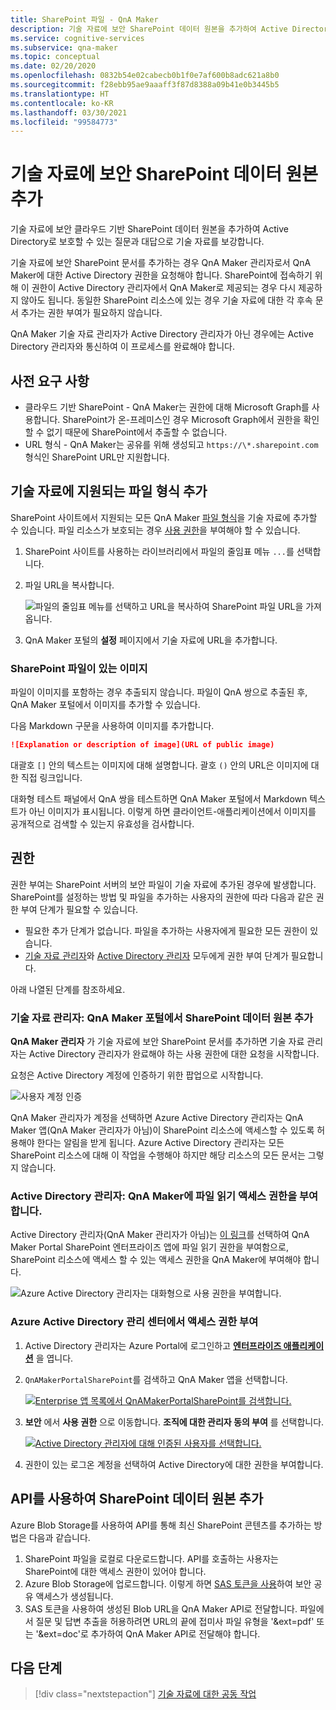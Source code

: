 ```yaml
---
title: SharePoint 파일 - QnA Maker
description: 기술 자료에 보안 SharePoint 데이터 원본을 추가하여 Active Directory로 보호할 수 있는 질문과 대답으로 기술 자료를 보강합니다.
ms.service: cognitive-services
ms.subservice: qna-maker
ms.topic: conceptual
ms.date: 02/20/2020
ms.openlocfilehash: 0832b54e02cabecb0b1f0e7af600b8adc621a8b0
ms.sourcegitcommit: f28ebb95ae9aaaff3f87d8388a09b41e0b3445b5
ms.translationtype: HT
ms.contentlocale: ko-KR
ms.lasthandoff: 03/30/2021
ms.locfileid: "99584773"
---
```

# <a name="add-a-secured-sharepoint-data-source-to-your-knowledge-base"></a>기술 자료에 보안 SharePoint 데이터 원본 추가

기술 자료에 보안 클라우드 기반 SharePoint 데이터 원본을 추가하여 Active Directory로 보호할 수 있는 질문과 대답으로 기술 자료를 보강합니다.

기술 자료에 보안 SharePoint 문서를 추가하는 경우 QnA Maker 관리자로서 QnA Maker에 대한 Active Directory 권한을 요청해야 합니다. SharePoint에 접속하기 위해 이 권한이 Active Directory 관리자에서 QnA Maker로 제공되는 경우 다시 제공하지 않아도 됩니다. 동일한 SharePoint 리소스에 있는 경우 기술 자료에 대한 각 후속 문서 추가는 권한 부여가 필요하지 않습니다.

QnA Maker 기술 자료 관리자가 Active Directory 관리자가 아닌 경우에는 Active Directory 관리자와 통신하여 이 프로세스를 완료해야 합니다.

## <a name="prerequisites"></a>사전 요구 사항

* 클라우드 기반 SharePoint - QnA Maker는 권한에 대해 Microsoft Graph를 사용합니다. SharePoint가 온-프레미스인 경우 Microsoft Graph에서 권한을 확인할 수 없기 때문에 SharePoint에서 추출할 수 없습니다.
* URL 형식 - QnA Maker는 공유를 위해 생성되고 `https://\*.sharepoint.com` 형식인 SharePoint URL만 지원합니다.

## <a name="add-supported-file-types-to-knowledge-base"></a>기술 자료에 지원되는 파일 형식 추가

SharePoint 사이트에서 지원되는 모든 QnA Maker [파일 형식](../index.yml)을 기술 자료에 추가할 수 있습니다. 파일 리소스가 보호되는 경우 [사용 권한](#permissions)을 부여해야 할 수 있습니다.

1. SharePoint 사이트를 사용하는 라이브러리에서 파일의 줄임표 메뉴 `...`를 선택합니다.
1. 파일 URL을 복사합니다.

   ![파일의 줄임표 메뉴를 선택하고 URL을 복사하여 SharePoint 파일 URL을 가져옵니다.](../media/add-sharepoint-datasources/get-sharepoint-file-url.png)

1. QnA Maker 포털의 **설정** 페이지에서 기술 자료에 URL을 추가합니다.

### <a name="images-with-sharepoint-files"></a>SharePoint 파일이 있는 이미지

파일이 이미지를 포함하는 경우 추출되지 않습니다. 파일이 QnA 쌍으로 추출된 후, QnA Maker 포털에서 이미지를 추가할 수 있습니다.

다음 Markdown 구문을 사용하여 이미지를 추가합니다.

```markdown
![Explanation or description of image](URL of public image)
```

대괄호 `[]` 안의 텍스트는 이미지에 대해 설명합니다. 괄호 `()` 안의 URL은 이미지에 대한 직접 링크입니다.

대화형 테스트 패널에서 QnA 쌍을 테스트하면 QnA Maker 포털에서 Markdown 텍스트가 아닌 이미지가 표시됩니다. 이렇게 하면 클라이언트-애플리케이션에서 이미지를 공개적으로 검색할 수 있는지 유효성을 검사합니다.

## <a name="permissions"></a>권한

권한 부여는 SharePoint 서버의 보안 파일이 기술 자료에 추가된 경우에 발생합니다. SharePoint를 설정하는 방법 및 파일을 추가하는 사용자의 권한에 따라 다음과 같은 권한 부여 단계가 필요할 수 있습니다.

* 필요한 추가 단계가 없습니다. 파일을 추가하는 사용자에게 필요한 모든 권한이 있습니다.
* [기술 자료 관리자](#knowledge-base-manager-add-sharepoint-data-source-in-qna-maker-portal)와 [Active Directory 관리자](#active-directory-manager-grant-file-read-access-to-qna-maker) 모두에게 권한 부여 단계가 필요합니다.

아래 나열된 단계를 참조하세요.

### <a name="knowledge-base-manager-add-sharepoint-data-source-in-qna-maker-portal"></a>기술 자료 관리자: QnA Maker 포털에서 SharePoint 데이터 원본 추가

**QnA Maker 관리자** 가 기술 자료에 보안 SharePoint 문서를 추가하면 기술 자료 관리자는 Active Directory 관리자가 완료해야 하는 사용 권한에 대한 요청을 시작합니다.

요청은 Active Directory 계정에 인증하기 위한 팝업으로 시작합니다.

![사용자 계정 인증](../media/add-sharepoint-datasources/authenticate-user-account.png)

QnA Maker 관리자가 계정을 선택하면 Azure Active Directory 관리자는 QnA Maker 앱(QnA Maker 관리자가 아님)이 SharePoint 리소스에 액세스할 수 있도록 허용해야 한다는 알림을 받게 됩니다. Azure Active Directory 관리자는 모든 SharePoint 리소스에 대해 이 작업을 수행해야 하지만 해당 리소스의 모든 문서는 그렇지 않습니다.

### <a name="active-directory-manager-grant-file-read-access-to-qna-maker"></a>Active Directory 관리자: QnA Maker에 파일 읽기 액세스 권한을 부여합니다.

Active Directory 관리자(QnA Maker 관리자가 아님)는 [이 링크](https://login.microsoftonline.com/common/oauth2/v2.0/authorize?response_type=id_token&scope=Files.Read%20Files.Read.All%20Sites.Read.All%20User.Read%20User.ReadBasic.All%20profile%20openid%20email&client_id=c2c11949-e9bb-4035-bda8-59542eb907a6&redirect_uri=https%3A%2F%2Fwww.qnamaker.ai%3A%2FCreate&state=68)를 선택하여 QnA Maker Portal SharePoint 엔터프라이즈 앱에 파일 읽기 권한을 부여함으로, SharePoint 리소스에 액세스 할 수 있는 액세스 권한을 QnA Maker에 부여해야 합니다.

![Azure Active Directory 관리자는 대화형으로 사용 권한을 부여합니다.](../media/add-sharepoint-datasources/aad-manager-grants-permission-interactively.png)

<!--
The Active Directory manager must grant QnA Maker access either by application name, `QnAMakerPortalSharePoint`, or by application ID, `c2c11949-e9bb-4035-bda8-59542eb907a6`.
-->
<!--
### Grant access from the interactive pop-up window

The Active Directory manager will get a pop-up window requesting permissions to the `QnAMakerPortalSharePoint` app. The pop-up window includes the QnA Maker Manager email address that initiated the request, an `App Info` link to learn more about **QnAMakerPortalSharePoint**, and a list of permissions requested. Select **Accept** to provide those permissions.

![Azure Active Directory manager grants permission interactively](../media/add-sharepoint-datasources/aad-manager-grants-permission-interactively.png)
-->
<!--

### Grant access from the App Registrations list

1. The Active Directory manager signs in to the Azure portal and opens **[App registrations list](https://ms.portal.azure.com/#blade/Microsoft_AAD_IAM/ApplicationsListBlade)**.

1. Search for and select the **QnAMakerPortalSharePoint** app. Change the second filter box from **My apps** to **All apps**. The app information will open on the right side.

    ![Select QnA Maker app in App registrations list](../media/add-sharepoint-datasources/select-qna-maker-app-in-app-registrations.png)

1. Select **Settings**.

    [![Select Settings in the right-side blade](../media/add-sharepoint-datasources/select-settings-for-qna-maker-app-registration.png)](../media/add-sharepoint-datasources/select-settings-for-qna-maker-app-registration.png#lightbox)

1. Under **API access**, select **Required permissions**.

    ![Select 'Settings', then under 'API access', select 'Required permission'](../media/add-sharepoint-datasources/select-required-permissions-in-settings-blade.png)

1. Do not change any settings in the **Enable Access** window. Select **Grant Permission**.

    [![Under 'Grant Permission', select 'Yes'](../media/add-sharepoint-datasources/grant-app-required-permissions.png)](../media/add-sharepoint-datasources/grant-app-required-permissions.png#lightbox)

1. Select **YES** in the pop-up confirmation windows.

    ![Grant required permissions](../media/add-sharepoint-datasources/grant-required-permissions.png)
-->
### <a name="grant-access-from-the-azure-active-directory-admin-center"></a>Azure Active Directory 관리 센터에서 액세스 권한 부여

1. Active Directory 관리자는 Azure Portal에 로그인하고 **[엔터프라이즈 애플리케이션](https://aad.portal.azure.com/#blade/Microsoft_AAD_IAM/StartboardApplicationsMenuBlade/AllApps)** 을 엽니다.

1. `QnAMakerPortalSharePoint`를 검색하고 QnA Maker 앱을 선택합니다.

    [![Enterprise 앱 목록에서 QnAMakerPortalSharePoint를 검색합니다.](../media/add-sharepoint-datasources/search-enterprise-apps-for-qna-maker.png)](../media/add-sharepoint-datasources/search-enterprise-apps-for-qna-maker.png#lightbox)

1. **보안** 에서 **사용 권한** 으로 이동합니다. **조직에 대한 관리자 동의 부여** 를 선택합니다.

    [![Active Directory 관리자에 대해 인증된 사용자를 선택합니다.](../media/add-sharepoint-datasources/grant-aad-permissions-to-enterprise-app.png)](../media/add-sharepoint-datasources/grant-aad-permissions-to-enterprise-app.png#lightbox)

1. 권한이 있는 로그온 계정을 선택하여 Active Directory에 대한 권한을 부여합니다.




## <a name="add-sharepoint-data-source-with-apis"></a>API를 사용하여 SharePoint 데이터 원본 추가

Azure Blob Storage를 사용하여 API를 통해 최신 SharePoint 콘텐츠를 추가하는 방법은 다음과 같습니다. 
1.  SharePoint 파일을 로컬로 다운로드합니다. API를 호출하는 사용자는 SharePoint에 대한 액세스 권한이 있어야 합니다. 
1.  Azure Blob Storage에 업로드합니다. 이렇게 하면 [SAS 토큰을 사용](../../../storage/common/storage-sas-overview.md#how-a-shared-access-signature-works)하여 보안 공유 액세스가 생성됩니다. 
1. SAS 토큰을 사용하여 생성된 Blob URL을 QnA Maker API로 전달합니다. 파일에서 질문 및 답변 추출을 허용하려면 URL의 끝에 접미사 파일 유형을 '&ext=pdf' 또는 '&ext=doc'로 추가하여 QnA Maker API로 전달해야 합니다.


<!--
## Get SharePoint File URI

Use the following steps to transform the SharePoint URL into a sharing token.

1. Encode the URL using [base64](https://en.wikipedia.org/wiki/Base64).

1. Convert the base64-encoded result to an unpadded base64url format with the following character changes.

    * Remove the equal character, `=` from the end of the value.
    * Replace `/` with `_`.
    * Replace `+` with `-`.
    * Append `u!` to be beginning of the string.

1. Sign in to Graph explorer and run the following query, where `sharedURL` is ...:

    ```
    https://graph.microsoft.com/v1.0/shares/<sharedURL>/driveitem
    ```

    Get the **@microsoft.graph.downloadUrl** and use this as `fileuri` in the QnA Maker APIs.

### Add or update a SharePoint File URI to your knowledge base

Use the **@microsoft.graph.downloadUrl** from the previous section as the `fileuri` in the QnA Maker API for [adding a knowledge base](/rest/api/cognitiveservices/qnamaker4.0/knowledgebase) or [updating a knowledge base](/rest/api/cognitiveservices/qnamaker/knowledgebase/update). The following fields are mandatory: name, fileuri, filename, source.

```
{
    "name": "Knowledge base name",
    "files": [
        {
            "fileUri": "<@microsoft.graph.downloadURL>",
            "fileName": "filename.xlsx",
            "source": "<SharePoint link>"
        }
    ],
    "urls": [],
    "users": [],
    "hostUrl": "",
    "qnaList": []
}
```



## Remove QnA Maker app from SharePoint authorization

1. Use the steps in the previous section to find the Qna Maker app in the Active Directory admin center.
1. When you select the **QnAMakerPortalSharePoint**, select **Overview**.
1. Select **Delete** to remove permissions.

-->

## <a name="next-steps"></a>다음 단계

> [!div class="nextstepaction"]
> [기술 자료에 대한 공동 작업](../index.yml)
